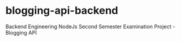 # blogging-api-backend
Backend Engineering NodeJs Second Semester Examination Project - Blogging API

